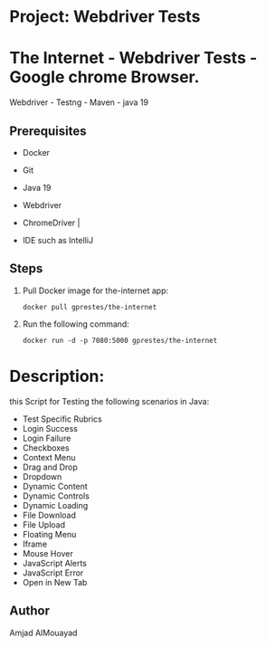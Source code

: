 # Project: Webdriver Tests
# The Internet - Webdriver Tests - Google chrome Browser.
Webdriver - Testng - Maven - java 19

## Prerequisites
* Docker
+ Git
- Java 19
* Webdriver
+ ChromeDriver | 
* IDE such as IntelliJ

## Steps
1. Pull Docker image for the-internet app:

   `docker pull gprestes/the-internet`

2. Run the following command:

   `docker run -d -p 7080:5000 gprestes/the-internet`

# Description:
this Script for Testing the following scenarios in Java:
* Test Specific Rubrics
* Login Success
* Login Failure
* Checkboxes
* Context Menu
* Drag and Drop
* Dropdown
* Dynamic Content
* Dynamic Controls
* Dynamic Loading
* File Download
* File Upload
* Floating Menu
* Iframe
* Mouse Hover
* JavaScript Alerts
* JavaScript Error
* Open in New Tab



## Author

Amjad AlMouayad

